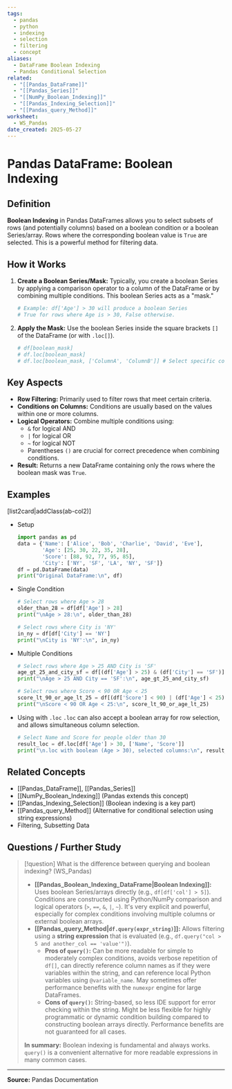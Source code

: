 ```yaml
---
tags:
  - pandas
  - python
  - indexing
  - selection
  - filtering
  - concept
aliases:
  - DataFrame Boolean Indexing
  - Pandas Conditional Selection
related:
  - "[[Pandas_DataFrame]]"
  - "[[Pandas_Series]]"
  - "[[NumPy_Boolean_Indexing]]"
  - "[[Pandas_Indexing_Selection]]"
  - "[[Pandas_query_Method]]"
worksheet:
  - WS_Pandas
date_created: 2025-05-27
---
```

# Pandas DataFrame: Boolean Indexing

## Definition

**Boolean Indexing** in Pandas DataFrames allows you to select subsets of rows (and potentially columns) based on a boolean condition or a boolean Series/array. Rows where the corresponding boolean value is `True` are selected. This is a powerful method for filtering data.

## How it Works

1.  **Create a Boolean Series/Mask:** Typically, you create a boolean Series by applying a comparison operator to a column of the DataFrame or by combining multiple conditions. This boolean Series acts as a "mask."
    ```python
    # Example: df['Age'] > 30 will produce a boolean Series
    # True for rows where Age is > 30, False otherwise.
    ```
2.  **Apply the Mask:** Use the boolean Series inside the square brackets `[]` of the DataFrame (or with `.loc[]`).
    ```python
    # df[boolean_mask]
    # df.loc[boolean_mask]
    # df.loc[boolean_mask, ['ColumnA', 'ColumnB']] # Select specific columns for filtered rows
    ```

## Key Aspects

- **Row Filtering:** Primarily used to filter rows that meet certain criteria.
- **Conditions on Columns:** Conditions are usually based on the values within one or more columns.
- **Logical Operators:** Combine multiple conditions using:
    - `&` for logical AND
    - `|` for logical OR
    - `~` for logical NOT
    - Parentheses `()` are crucial for correct precedence when combining conditions.
- **Result:** Returns a new DataFrame containing only the rows where the boolean mask was `True`.

## Examples

[list2card|addClass(ab-col2)]
- Setup
	```python
	import pandas as pd
	data = {'Name': ['Alice', 'Bob', 'Charlie', 'David', 'Eve'],
	        'Age': [25, 30, 22, 35, 28],
	        'Score': [88, 92, 77, 95, 85],
	        'City': ['NY', 'SF', 'LA', 'NY', 'SF']}
	df = pd.DataFrame(data)
	print("Original DataFrame:\n", df)
	```
- Single Condition
	```python
	# Select rows where Age > 28
	older_than_28 = df[df['Age'] > 28]
	print("\nAge > 28:\n", older_than_28)
	
	# Select rows where City is 'NY'
	in_ny = df[df['City'] == 'NY']
	print("\nCity is 'NY':\n", in_ny)
	```
- Multiple Conditions
	```python
	# Select rows where Age > 25 AND City is 'SF'
	age_gt_25_and_city_sf = df[(df['Age'] > 25) & (df['City'] == 'SF')]
	print("\nAge > 25 AND City == 'SF':\n", age_gt_25_and_city_sf)

	# Select rows where Score < 90 OR Age < 25
	score_lt_90_or_age_lt_25 = df[(df['Score'] < 90) | (df['Age'] < 25)]
	print("\nScore < 90 OR Age < 25:\n", score_lt_90_or_age_lt_25)
	```
- Using with `.loc`
	`.loc` can also accept a boolean array for row selection, and allows simultaneous column selection.
	```python
	# Select Name and Score for people older than 30
	result_loc = df.loc[df['Age'] > 30, ['Name', 'Score']]
	print("\n.loc with boolean (Age > 30), selected columns:\n", result_loc)
	```

## Related Concepts
- [[Pandas_DataFrame]], [[Pandas_Series]]
- [[NumPy_Boolean_Indexing]] (Pandas extends this concept)
- [[Pandas_Indexing_Selection]] (Boolean indexing is a key part)
- [[Pandas_query_Method]] (Alternative for conditional selection using string expressions)
- Filtering, Subsetting Data

## Questions / Further Study
>[!question] What is the difference between querying and boolean indexing? (WS_Pandas)
> - **[[Pandas_Boolean_Indexing_DataFrame|Boolean Indexing]]:** Uses boolean Series/arrays directly (e.g., `df[df['col'] > 5]`). Conditions are constructed using Python/NumPy comparison and logical operators (`>`, `==`, `&`, `|`, `~`). It's very explicit and powerful, especially for complex conditions involving multiple columns or external boolean arrays.
> - **[[Pandas_query_Method|`df.query(expr_string)`]]:** Allows filtering using a **string expression** that is evaluated (e.g., `df.query("col > 5 and another_col == 'value'")`).
>     - **Pros of `query()`:** Can be more readable for simple to moderately complex conditions, avoids verbose repetition of `df[]`, can directly reference column names as if they were variables within the string, and can reference local Python variables using `@variable_name`. May sometimes offer performance benefits with the `numexpr` engine for large DataFrames.
>     - **Cons of `query()`:** String-based, so less IDE support for error checking within the string. Might be less flexible for highly programmatic or dynamic condition building compared to constructing boolean arrays directly. Performance benefits are not guaranteed for all cases.
>
> **In summary:** Boolean indexing is fundamental and always works. `query()` is a convenient alternative for more readable expressions in many common cases.

---
**Source:** Pandas Documentation